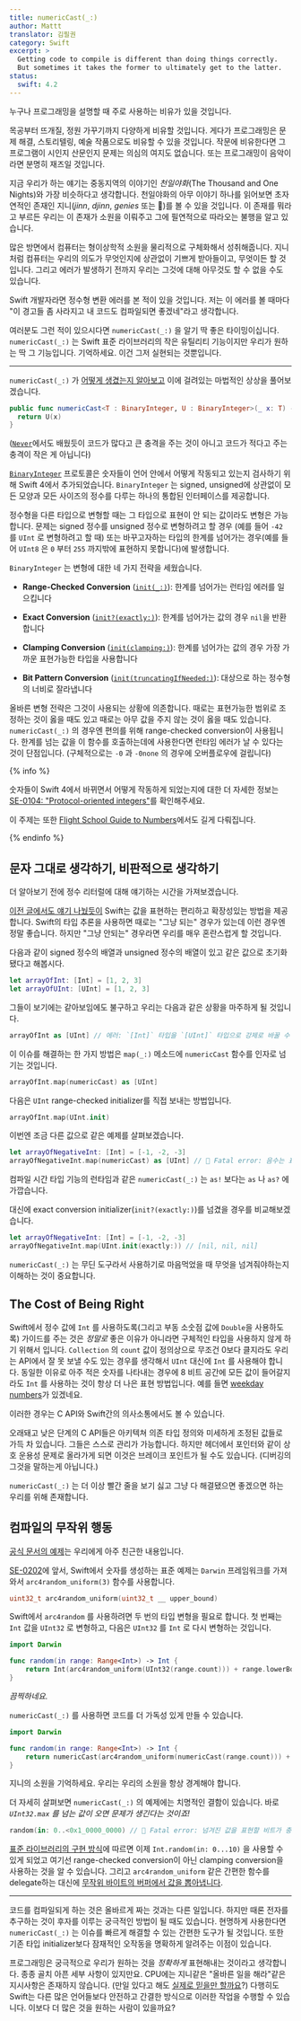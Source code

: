 ```yaml
---
title: numericCast(_:)
author: Mattt
translator: 김필권
category: Swift
excerpt: >
  Getting code to compile is different than doing things correctly.
  But sometimes it takes the former to ultimately get to the latter.
status:
  swift: 4.2
---
```


누구나 프로그래밍을 설명할 때 주로 사용하는 비유가 있을 것입니다.

목공부터 뜨개질, 정원 가꾸기까지 다양하게 비유할 것입니다.
게다가 프로그래밍은 문제 해결, 스토리텔링, 예술 작품으로도 비유할 수 있을 것입니다.
작문에 비유한다면 그 프로그램이 시인지 산문인지 문제는 의심의 여지도 없습니다.
또는 프로그래밍이 음악이라면 분명히 재즈일 것입니다.

지금 우리가 하는 얘기는 중동지역의 이야기인 _천일야화_(The Thousand and One Nights)와 가장 비슷하다고 생각합니다. 천일야화의 아무 이야기 하나를 읽어보면 초자연적인 존재인 지니(<dfn>jinn</dfn>, <dfn>djinn</dfn>, <dfn>genies</dfn> 또는 🧞‍)를 볼 수 있을 것입니다.
이 존재를 뭐라고 부르든 우리는 이 존재가 소원을 이뤄주고 그에 필연적으로 따라오는 불행을 알고 있습니다.

많은 방면에서 컴퓨터는 형이상학적 소원을 물리적으로 구체화해서 성취해줍니다.
지니처럼 컴퓨터는 우리의 의도가 무엇인지에 상관없이 기쁘게 받아들이고, 무엇이든 할 것입니다.
그리고 에러가 발생하기 전까지 우리는 그것에 대해 아무것도 할 수 없을 수도 있습니다.

Swift 개발자라면 정수형 변환 에러를 본 적이 있을 것입니다. 저는 이 에러를 볼 때마다 "이 경고들 좀 사라지고 내 코드도 컴파일되면 좋겠네"라고 생각합니다.

여러분도 그런 적이 있으시다면 `numericCast(_:)` 을 알기 딱 좋은 타이밍이십니다. `numericCast(_:)` 는 Swift 표준 라이브러리의 작은 유틸리티 기능이지만 우리가 원하는 딱 그 기능입니다.
기억하세요. 이건 그저 실현되는 것뿐입니다.

---

`numericCast(_:)` 가 [어떻게 생겼는지 알아보고](https://github.com/apple/swift/blob/7f7b4f12d3138c5c259547c49c3b41415cd4206e/stdlib/public/core/Integers.swift#L3508-L3510) 이에 걸려있는 마법적인 상상을 풀어보겠습니다.

```swift
public func numericCast<T : BinaryInteger, U : BinaryInteger>(_ x: T) -> U {
  return U(x)
}
```

([`Never`](/never)에서도 배웠듯이 코드가 많다고 큰 충격을 주는 것이 아니고 코드가 적다고 주는 충격이 작은 게 아닙니다)

[`BinaryInteger`](https://developer.apple.com/documentation/swift/binaryinteger) 프로토콜은 숫자들이 언어 안에서 어떻게 작동되고 있는지 검사하기 위해 Swift 4에서 추가되었습니다.
`BinaryInteger` 는 signed, unsigned에 상관없이 모든 모양과 모든 사이즈의 정수를 다루는 하나의 통합된 인터페이스를 제공합니다.

정수형을 다른 타입으로 변형할 때는 그 타입으로 표현이 안 되는 값이라도 변형은 가능합니다.
문제는 signed 정수를 unsigned 정수로 변형하려고 할 경우 (예를 들어 `-42` 를 `UInt` 로 변형하려고 할 때) 또는 바꾸고자하는 타입의 한계를 넘어가는 경우(예를 들어 `UInt8` 은 `0` 부터 `255` 까지밖에 표현하지 못합니다)에 발생합니다.

`BinaryInteger` 는 변형에 대한 네 가지 전략을 세웠습니다.

- **Range-Checked Conversion** ([`init(_:)`](https://developer.apple.com/documentation/swift/binaryinteger/2885704-init)): 한계를 넘어가는 런타임 에러를 일으킵니다

- **Exact Conversion** ([`init?(exactly:)`](https://developer.apple.com/documentation/swift/binaryinteger/2925955-init)): 한계를 넘어가는 값의 경우 `nil`을 반환합니다

- **Clamping Conversion** ([`init(clamping:)`](https://developer.apple.com/documentation/swift/binaryinteger/2886143-init)): 한계를 넘어가는 값의 경우 가장 가까운 표현가능한 타입을 사용합니다

- **Bit Pattern Conversion** ([`init(truncatingIfNeeded:)`](https://developer.apple.com/documentation/swift/binaryinteger/2925529-init)): 대상으로 하는 정수형의 너비로 잘라냅니다

올바른 변형 전략은 그것이 사용되는 상황에 의존합니다.
때로는 표현가능한 범위로 조정하는 것이 옳을 때도 있고 때로는 아무 값을 주지 않는 것이 옳을 때도 있습니다.
`numericCast(_:)` 의 경우엔 편의를 위해 range-checked conversion이 사용됩니다.
한계를 넘는 값을 이 함수를 호출하는데에 사용한다면 런타임 에러가 날 수 있다는 것이 단점입니다. (구체적으로는 `-0` 과 `-0none` 의 경우에 오버플로우에 걸립니다)

{% info %}

숫자들이 Swift 4에서 바뀌면서 어떻게 작동하게 되었는지에 대한 더 자세한 정보는 [SE-0104: "Protocol-oriented integers"](https://github.com/apple/swift-evolution/blob/master/proposals/0104-improved-integers.md)를 확인해주세요.

이 주제는 또한 [Flight School Guide to Numbers](https://gumroad.com/l/swift-numbers)에서도 길게 다뤄집니다.

{% endinfo %}


## 문자 그대로 생각하기, 비판적으로 생각하기

더 알아보기 전에 정수 리터럴에 대해 얘기하는 시간을 가져보겠습니다.

[이전 글에서도 얘기 나눴듯이](https://nshipster.com/swift-literals/) Swift는 값을 표현하는 편리하고 확장성있는 방법을 제공합니다.
Swift의 타입 추론을 사용하면 때로는 "그냥 되는" 경우가 있는데 이런 경우엔 정말 좋습니다. 하지만 "그냥 안되는" 경우라면 우리를 매우 혼란스럽게 할 것입니다.

다음과 같이 signed 정수의 배열과 unsigned 정수의 배열이 있고 같은 값으로 초기화됐다고 해봅시다.

```swift
let arrayOfInt: [Int] = [1, 2, 3]
let arrayOfUInt: [UInt] = [1, 2, 3]
```

그들이 보기에는 같아보임에도 불구하고 우리는 다음과 같은 상황을 마주하게 될 것입니다.

```swift
arrayOfInt as [UInt] // 에러: `[Int]` 타입을 `[UInt]` 타입으로 강제로 바꿀 수 없습니다
```

이 이슈를 해결하는 한 가지 방법은 `map(_:)` 메소드에 `numericCast` 함수를 인자로 넘기는 것입니다.

```swift
arrayOfInt.map(numericCast) as [UInt]
```

다음은 `UInt` range-checked initializer를 직접 보내는 방법입니다.

```swift
arrayOfInt.map(UInt.init)
```

이번엔 조금 다른 값으로 같은 예제를 살펴보겠습니다.

```swift
let arrayOfNegativeInt: [Int] = [-1, -2, -3]
arrayOfNegativeInt.map(numericCast) as [UInt] // 🧞‍ Fatal error: 음수는 표현할 수 없습니다
```

컴파일 시간 타입 기능의 런타임과 같은 `numericCast(_:)` 는 `as!` 보다는 `as` 나 `as?` 에 가깝습니다.

대신에 exact conversion initializer(`init?(exactly:)`)를 넘겼을 경우를 비교해보겠습니다.

```swift
let arrayOfNegativeInt: [Int] = [-1, -2, -3]
arrayOfNegativeInt.map(UInt.init(exactly:)) // [nil, nil, nil]
```

`numericCast(_:)` 는 무딘 도구라서 사용하기로 마음먹었을 때 무엇을 넘겨줘야하는지 이해하는 것이 중요합니다.

## The Cost of Being Right

Swift에서 정수 값에 `Int` 를 사용하도록(그리고 부동 소숫점 값에 `Double`을 사용하도록) 가이드를 주는 것은 _정말로_ 좋은 이유가 아니라면 구체적인 타입을 사용하지 않게 하기 위해서 입니다.
`Collection` 의 `count` 값이 정의상으로 무조건 0보다 클지라도 우리는 API에서 잘 못 보낼 수도 있는 경우를 생각해서 `UInt` 대신에 `Int` 를 사용해야 합니다.
동일한 이유로 아주 적은 숫자를 나타내는 경우에 8 비트 공간에 모든 값이 들어갈지라도 `Int` 를 사용하는 것이 항상 더 나은 표현 방법입니다. 예를 들면 [weekday numbers](/datecomponents)가 있겠네요.

이러한 경우는 C API와 Swift간의 의사소통에서도 볼 수 있습니다.

오래돼고 낮은 단계의 C API들은 아키텍쳐 의존 타입 정의와 미세하게 조정된 값들로 가득 차 있습니다.
그들은 스스로 관리가 가능합니다.
하지만 헤더에서 포인터와 같이 상호 운용성 문제로 올라가게 되면 이것은 브레이크 포인트가 될 수도 있습니다. (디버깅의 그것을 말하는게 아닙니다.)

`numericCast(_:)` 는 더 이상 빨간 줄을 보기 싫고 그냥 다 해결됐으면 좋겠으면 하는 우리를 위해 존재합니다.

## 컴파일의 무작위 행동

[공식 문서의 예제](https://developer.apple.com/documentation/swift/2884564-numericcast)는 우리에게 아주 친근한 내용입니다.

[SE-0202](https://github.com/apple/swift-evolution/blob/master/proposals/0202-random-unification.md)에 앞서, Swift에서 숫자를 생성하는 표준 예제는 `Darwin` 프레임워크를 가져와서 `arc4random_uniform(3)` 함수를 사용합니다.

```c
uint32_t arc4random_uniform(uint32_t __ upper_bound)
```

Swift에서 `arc4random` 를 사용하려면 두 번의 타입 변형을 필요로 합니다.
첫 번째는 `Int` 값을 `UInt32` 로 변형하고, 다음은 `UInt32` 를 `Int` 로 다시 변형하는 것입니다.

```swift
import Darwin

func random(in range: Range<Int>) -> Int {
    return Int(arc4random_uniform(UInt32(range.count))) + range.lowerBound
}
```

_끔찍하네요._

`numericCast(_:)` 를 사용하면 코드를 더 가독성 있게 만들 수 있습니다.

```swift
import Darwin

func random(in range: Range<Int>) -> Int {
    return numericCast(arc4random_uniform(numericCast(range.count))) + range.lowerBound
}
```

지니의 소원을 기억하세요. 우리는 우리의 소원을 항상 경계해야 합니다.

더 자세히 살펴보면 `numericCast(_:)` 의 예제에는 치명적인 결함이 있습니다.
바로 _`UInt32.max` 를 넘는 값이 오면 문제가 생긴다는 것이죠!_

```swift
random(in: 0..<0x1_0000_0000) // 🧞‍ Fatal error: 넘겨진 값을 표현할 비트가 충분하지 않습니다. (Not enough bits to represent the passed value)
```

[표준 라이브러리의 구현 방식](https://github.com/apple/swift/blob/7f7b4f12d3138c5c259547c49c3b41415cd4206e/stdlib/public/core/Integers.swift#L2537-L2560)에 따르면 이제 `Int.random(in: 0...10)` 을 사용할 수 있게 되었고 여기선 range-checked conversion이 아닌 clamping conversion을 사용하는 것을 알 수 있습니다.
그리고 `arc4random_uniform` 같은 간편한 함수를 delegate하는 대신에 [무작위 바이트의 버퍼에서 값을 뽑아냅니다](https://github.com/apple/swift/blob/7f7b4f12d3138c5c259547c49c3b41415cd4206e/stdlib/public/core/Random.swift#L156-L177).

---

코드를 컴파일되게 하는 것은 올바르게 짜는 것과는 다른 일입니다.
하지만 때론 전자를 추구하는 것이 후자를 이루는 궁극적인 방법이 될 때도 있습니다.
현명하게 사용한다면 `numericCast(_:)` 는 이슈를 빠르게 해결할 수 있는 간편한 도구가 될 것입니다.
또한 기존 타입 initializer보다 잠재적인 오작동을 명확하게 알려주는 이점이 있습니다.

프로그래밍은 궁극적으로 우리가 원하는 것을 _정확하게_ 표현해내는 것이라고 생각합니다. 종종 골치 아픈 세부 사항이 있지만요.
CPU에는 지니같은 "올바른 일을 해라"같은 지시사항은 존재하지 않습니다.
(만일 있다고 해도 [실제로 믿을만 할까요](https://github.com/FixIssue/FixCode)?)
다행히도 Swift는 다른 많은 언어들보다 안전하고 간결한 방식으로 이러한 작업을 수행할 수 있습니다.
이보다 더 많은 것을 원하는 사람이 있을까요?
